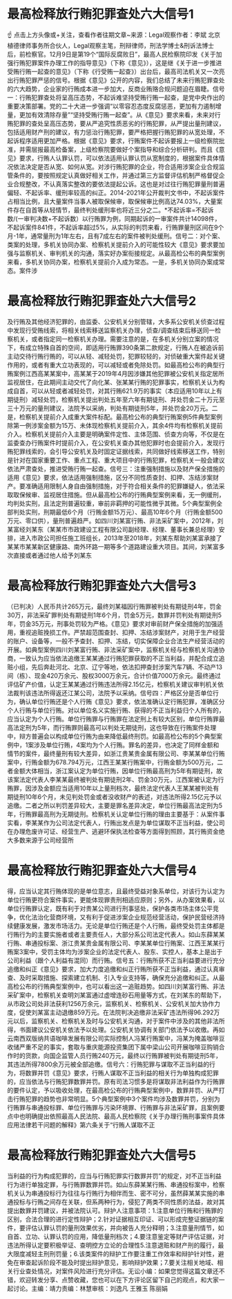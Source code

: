 # 最高检释放行贿犯罪查处六大信号1

☝ 点击上方头像或+关注，查看作者往期文章~来源：Legal观察作者：李斌 北京植德律师事务所合伙人，Legal观察主笔，刑辩律师，刑法学博士&刑诉法博士后，前检察官。12月9日是第19个“国际反腐败日”，最高人民检察院印发《关于加强行贿犯罪案件办理工作的指导意见》（下称《意见》），这是继《关于进一步推进受贿行贿一起查的意见》（下称《行受贿一起查》）出台后，最高司法机关又一次亮出行贿犯罪严惩的信号。根据《意见》公开的内容，我们总结了未来行贿犯罪查处的六大趋势，企业家的行贿成本进一步加大，反商业贿赂合规问题迫在眉睫。信号一：行贿犯罪查处将呈高压态势，不起诉难坚持受贿行贿一起查，是党中央作出的重要决策部署。党的二十大进一步强调“以零容忍态度反腐惩恶，更加有力遏制增量，更加有效清除存量”“坚持受贿行贿一起查”。从《意见》要求来看，未来对行贿犯罪的查处呈高压态势，要从严追究性质恶劣的行贿犯罪，从严提出量刑建议，包括适用财产刑的建议，有力惩治行贿犯罪，要严格把握行贿犯罪的从宽处理，不起诉程序适用更加严格。根据《意见》要求，行贿案件不起诉要报上一级检察院批准，并需层报最高检备案，上级检察院要做好个案指导和综合分析研判。而且《意见》要求，行贿人认罪认罚，可以依法适用认罪认罚从宽制度的，根据案件具体情况依法决定是否从宽、如何从宽。对涉行贿犯罪的企业，符合适用涉案企业合规监管条件的，要按照规定认真做好相关工作，并通过第三方监督评估机制严格督促企业合规整改，不认真落实整改的要依法提起公诉。这也是对过往行贿犯罪量刑普遍偏轻、不起诉率、缓刑率较高的纠正。2014-2021年公开裁判文书中，不起诉案件占相当比例，且大量案件当事人被取保候审，取保候审比例高达74.03%，大量案件存在自首等从轻情节，最终判处缓刑率也将近三分之二。*不起诉率=不起诉数/(一审判决数+不起诉数）以行贿罪为例，同期起诉的一审案件共计14098件，不起诉案件841件，不起诉率超过5%，从实际的判罚来看，行贿罪量刑区间在9个月-1年，通常量刑为1年左右，且有7成左右的案件被判处缓刑。信号二：对个案、类案的处理，多机关协同办案、检察机关提前介入的可能性较大《意见》要求要加强与监察机关、审判机关的沟通，落实好办案衔接规定。从最高检公布的典型案例来看，多机关协同办案，检察机关提前介入成为常态。一是，多机关协同办案成常态。案件涉

# 最高检释放行贿犯罪查处六大信号2

及行贿及其他经济犯罪的，由监委、公安机关分别管辖，大多系公安机关侦查过程中发现行受贿线索，将相关线索移送监察机关办理，侦查/调查结束后移送同一检察机关，或者指定同一检察机关办理。需要注意的是，在多机关分别立案的情况下，有成立特殊自首的空间，即适用行贿罪390条第二款规定，行贿人在被追诉前主动交待行贿行贿的，可以从轻、减轻处罚，犯罪较轻的，对侦破重大案件起关键作用的，或者有重大立功表现的，可以减轻或者免除处罚。如最高检公布的典型行贿案例江西高某某案中，高某某于2019年4月因涉嫌其他犯罪被公安机关指定居所监视居住，在此期间主动交代了向化某、张某某行贿的犯罪事实，检察机关认为构成自首，可以从轻或者减轻处罚，对其行贿621.9万的事实（本应适用10年以上有期徒刑）减轻处罚，检察机关提出判处五年至六年有期徒刑、并处罚金二十万元至三十万元的量刑建议，法院予以采纳，判处有期徒刑5年，并处罚金20万元。二是，检察机关提前介入成重大案件标配。最高检公布的典型行贿案例5件典型案例除第一例涉案金额为15万、未体现检察机关提前介入，其余4件均有检察机关提前介入。检察机关提前介入主要是明确案件定性、主体范围、侦查方向等，不仅是在监委查办行贿案件时提前介入，在公安机关查办其他犯罪时也会提前介入，发现行贿犯罪线索的，会引导公安机关及时固定证据线索，共同做好线索移送工作，特别是针对在国家重要工作、重点工程、重大项目中的行贿犯罪，检察机关一般会建议依法严肃查处，推进受贿行贿一起查。信号三：注重强制措施以及财产保全措施的适用《意见》要求，依法适用强制措施，区分不同性质查封、扣押、冻结涉案财产。要准确适用限制人身自由强制措施，对于符合相关条件的犯罪嫌疑人，依法采取取保候审、监视居住措施。但从最高检公布的行贿典型案例来看，无一例缓刑，均判处实刑，且法定刑普遍较重，审前非羁押的可能性微乎其微。5个典型案例全部判处实刑，刑期最低6个月（行贿金额15万元）、最高10年6个月（行贿金额500万元、零口供），量刑普遍趋严。如四川刘某富行贿、非法采矿案中，2012年，刘某富经刘某东（某某市市政建设工程有限公司副经理、经理、董事长兼总经理）安排，进入市政公司担任施工班组长，2013年至2018年，刘某东帮助刘某富承接了某某市某某新区健康路、南外环路一期等多个道路建设重大项目。其间，刘某富多次直接或者通过他人给予刘某东

# 最高检释放行贿犯罪查处六大信号3

（已判决）人民币共计265万元，最终刘某福因行贿罪被判处有期徒刑4年，罚金30万，非法采矿罪判处有期徒刑1年6个月，罚金5万元，数罪并罚判处有期徒刑5年，罚金35万元，刑事处罚较为严格。《意见》要求对审前财产保全措施的加强适用，重视追赃挽损工作。严禁超范围查封、扣押、冻结涉案财产，对用于生产经营的账户、设备等，一般不予查封、扣押、冻结，切实保障企业合法生产经营活动的开展。如典型案例四川刘某富行贿、非法采矿案中，监察机关经与检察机关沟通协商，一致认为应当依法追缴王某某通过行贿犯罪获取的不正当利益，并配合成立追赃小组，先后奔赴河北、北京、辽宁等地，依法扣押查封涉案汽车7辆、不动产13间（栋）、现金420万余元、股权3000万余元，合计价值7000万余元。最终通过评估矿产价值，认定王某某通过行贿违法所得2.15亿元，检察机关建议审判机关依法裁判该违法所得返还江某公司，法院予以采纳。信号四：严格区分是否单位行为，确认单位行贿还是个人行贿《意见》要求，依法准确认定行贿犯罪，准确区分个人行贿与单位行贿。对以单位名义实施行贿、获得的不正当利益归个人所有的，应当认定为个人行贿。单位行贿罪与行贿罪在法定刑上有较大区别，单位行贿罪最高法定刑为5年，而行贿罪则最高可以判处无期徒刑，这也导致在行贿案件处理中，辩方普遍会以构成单位行贿为由来降低最终刑罚。如最高检公布的5个典型案例中，1案涉及单位行贿，4案均为个人行贿。罪名的差异，也决定了同样金额和情节的案件，最终量刑有较大差异，如浙江贵某贵金属有限公司、李某某单位行贿案中，行贿金额为678.794万元，江西王某某行贿案中，行贿金额为500万元，二者金额大体相当，浙江案认定为单位行贿，因单位行贿最高刑为5年有期徒刑，故该案法定代表人李某某最终被判处有期徒刑2年、罚金30万元，江西案被认定为行贿罪，因涉及金额应当适用10年以上量刑档次，最终法定代表人王某某被判处有期徒刑10年6个月，未见判处罚金或者没收财产的表述，对违法所得2.15亿元予以追缴。二者之所以判罚差异较大，主要是罪名差异决定，单位行贿最高法定刑为5年，行贿罪最高刑为无期徒刑。检察机关认定单位行贿的理由主要基于：从案件事实看，李某某作为公司法定代表人，行贿出发点是为单位谋取不正当利益，使公司在办理危废许可证、经营生产、逃避环保执法检查等方面得到照顾，其行贿资金绝大多数来源于公司经营所

# 最高检释放行贿犯罪查处六大信号4

得，应当认定其行贿体现的是单位意志，且最终受益对象系单位，对该行为认定为单位行贿更符合案件事实，更能体现罪责刑相适应原则；另外，从办案效果看，以单位行贿罪认定，既有利于对贵某公司进行刑事惩处，保护各类市场主体公平竞争，优化法治化营商环境，又有利于促进涉案企业规范经营活动，保护民营经济持续健康发展，激发市场活力。无论是单位行贿还是个人行贿，最终受处罚主体都是行贿行为的主要实施者或者主要责任人，大部分系公司法定代表人。如山东薛某某行贿、串通投标案、浙江贵某贵金属有限公司、李某某单位行贿案、江西王某某行贿案3案中，受罚主体均为涉案企业的法定代表人、股东、实控人，基本上是出于公司利益（跟个人利益有混同）而行贿。信号五：行贿所获不正当利益要进行充分追缴和纠正《意见》要求，加大力度追缴和纠正行贿所获不正当利益，通过认真审查、及时采取措施、探索建立机制、引入专业支持等，确保充分追缴和纠正。从最高检公布的行贿典型案例中，也可以看出这一追赃趋势。如四川刘某富行贿、非法采矿案中，检察机关查明刘某富通过虚增连砂石用量等方式，在刘某东的帮助下，从市政公司处非法获利1256万余元，监察机关、检察机关、公安机关加大协作力度，促使刘某富主动退缴859万元。在法院判决追缴非法采矿违法所得96.292万元以后，监察机关、检察机关及时与公安机关沟通，对于案件中涉及的其他非法所得，书面建议公安机关依法予以处理。公安机关协调有关部门依法予以收缴。再如云南西双版纳共语咖啡发展有限公司实际控制人冯某行贿案中，冯某为掩盖咖啡豆收储严重不足的事实，套取与重庆能源投资集团下属中梁山公司开展咖啡豆购销合作时的货款，向国企监管人员行贿240万元，最终以行贿罪被判处有期徒刑5年，其违法所得7800余万元被全部追缴。信号六：行贿犯罪与谋取不正当利益的行为，将数罪并罚《意见》要求，行贿人谋取不正当利益的相关行为单独构成犯罪的，应当依法与行贿犯罪数罪并罚。原有司法习惯多是将谋取非法利益作为行贿罪的要件认定，予以吸收处理，在最高检公布的行贿典型案例中，数罪并罚、从严打击行贿犯罪的趋势也非常明显。5个典型案例中3个案件均涉及数罪并罚，分别为行贿罪与串通投标罪、单位行贿罪与污染环境罪、行贿罪与非法采矿罪，且案例要点中也明确提出依照最高人民法院、最高人民检察院《关于办理行贿刑事案件具体应用法律若干问题的解释》第六条关于“行贿人谋取不正

# 最高检释放行贿犯罪查处六大信号5

当利益的行为构成犯罪的，应当与行贿犯罪实行数罪并罚”的规定，对不正当利益行为进行单独定罪，与行贿罪数罪并罚。如山东薛某某行贿、串通投标案中，检察机关认为串通投标行为往往与行贿行为相伴而生、密不可分，虽然薛某某实施的串通投标与行贿之间存在关联，但系两种行为，侵犯了两类不同性质的法益，故对其提出数罪并罚建议，并被法院认可。辩护人注意事项：1.注意单位行贿和行贿罪的区别，合法合理的进行定性辩护；2.针对证据相互印证、可以形成完整证据链的案件，要评估认罪认罚的量刑效果优劣，并向被告人充分释明；3.注意量刑情节，如自首、立功、认罪认罚的应用，降低量刑档次；4.要注意鉴定等财产评估证据，对违法所得认定要积极举证、查明控方立论的合理性5.注意退赃和财产刑的履行，最大限度减轻主刑刑罚量；6.该类案件的辩护工作要注重工作效率和辩护针对性，避免在审查起诉阶段不能及时提出辩护意见，影响辩护效果；7.要关注相关地域、相关行业查处情况，对案件风险进行充分评估。无讼小编：如果您觉得这篇文章还不错，欢迎转发分享、点赞收藏，您也可以在下方评论区留下自己的观点，和大家一起讨论。主编：靖力责编：林慧审核：刘逸凡 王雅玉 陈丽娟

